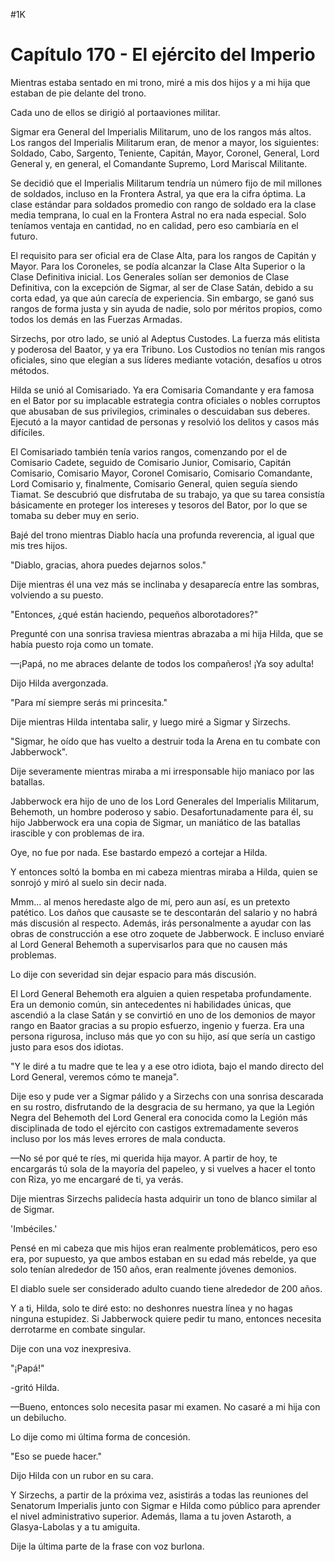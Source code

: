 
#1K 

# Capítulo 170 - El ejército del Imperio


Mientras estaba sentado en mi trono, miré a mis dos hijos y a mi hija que estaban de pie delante del trono.

Cada uno de ellos se dirigió al portaaviones militar.

Sigmar era General del Imperialis Militarum, uno de los rangos más altos. Los rangos del Imperialis Militarum eran, de menor a mayor, los siguientes: Soldado, Cabo, Sargento, Teniente, Capitán, Mayor, Coronel, General, Lord General y, en general, el Comandante Supremo, Lord Mariscal Militante.

Se decidió que el Imperialis Militarum tendría un número fijo de mil millones de soldados, incluso en la Frontera Astral, ya que era la cifra óptima. La clase estándar para soldados promedio con rango de soldado era la clase media temprana, lo cual en la Frontera Astral no era nada especial. Solo teníamos ventaja en cantidad, no en calidad, pero eso cambiaría en el futuro.

El requisito para ser oficial era de Clase Alta, para los rangos de Capitán y Mayor. Para los Coroneles, se podía alcanzar la Clase Alta Superior o la Clase Definitiva inicial. Los Generales solían ser demonios de Clase Definitiva, con la excepción de Sigmar, al ser de Clase Satán, debido a su corta edad, ya que aún carecía de experiencia. Sin embargo, se ganó sus rangos de forma justa y sin ayuda de nadie, solo por méritos propios, como todos los demás en las Fuerzas Armadas.

Sirzechs, por otro lado, se unió al Adeptus Custodes. La fuerza más elitista y poderosa del Baator, y ya era Tribuno. Los Custodios no tenían mis rangos oficiales, sino que elegían a sus líderes mediante votación, desafíos u otros métodos.

Hilda se unió al Comisariado. Ya era Comisaria Comandante y era famosa en el Bator por su implacable estrategia contra oficiales o nobles corruptos que abusaban de sus privilegios, criminales o descuidaban sus deberes. Ejecutó a la mayor cantidad de personas y resolvió los delitos y casos más difíciles.

El Comisariado también tenía varios rangos, comenzando por el de Comisario Cadete, seguido de Comisario Junior, Comisario, Capitán Comisario, Comisario Mayor, Coronel Comisario, Comisario Comandante, Lord Comisario y, finalmente, Comisario General, quien seguía siendo Tiamat. Se descubrió que disfrutaba de su trabajo, ya que su tarea consistía básicamente en proteger los intereses y tesoros del Bator, por lo que se tomaba su deber muy en serio.

Bajé del trono mientras Diablo hacía una profunda reverencia, al igual que mis tres hijos.

"Diablo, gracias, ahora puedes dejarnos solos."

Dije mientras él una vez más se inclinaba y desaparecía entre las sombras, volviendo a su puesto.

"Entonces, ¿qué están haciendo, pequeños alborotadores?"

Pregunté con una sonrisa traviesa mientras abrazaba a mi hija Hilda, que se había puesto roja como un tomate.

—¡Papá, no me abraces delante de todos los compañeros! ¡Ya soy adulta!

Dijo Hilda avergonzada.

"Para mí siempre serás mi princesita."

Dije mientras Hilda intentaba salir, y luego miré a Sigmar y Sirzechs.

"Sigmar, he oído que has vuelto a destruir toda la Arena en tu combate con Jabberwock".

Dije severamente mientras miraba a mi irresponsable hijo maniaco por las batallas.

Jabberwock era hijo de uno de los Lord Generales del Imperialis Militarum, Behemoth, un hombre poderoso y sabio. Desafortunadamente para él, su hijo Jabberwock era una copia de Sigmar, un maniático de las batallas irascible y con problemas de ira.

Oye, no fue por nada. Ese bastardo empezó a cortejar a Hilda.

Y entonces soltó la bomba en mi cabeza mientras miraba a Hilda, quien se sonrojó y miró al suelo sin decir nada.

Mmm... al menos heredaste algo de mí, pero aun así, es un pretexto patético. Los daños que causaste se te descontarán del salario y no habrá más discusión al respecto. Además, irás personalmente a ayudar con las obras de construcción a ese otro zoquete de Jabberwock. E incluso enviaré al Lord General Behemoth a supervisarlos para que no causen más problemas.

Lo dije con severidad sin dejar espacio para más discusión.

El Lord General Behemoth era alguien a quien respetaba profundamente. Era un demonio común, sin antecedentes ni habilidades únicas, que ascendió a la clase Satán y se convirtió en uno de los demonios de mayor rango en Baator gracias a su propio esfuerzo, ingenio y fuerza. Era una persona rigurosa, incluso más que yo con su hijo, así que sería un castigo justo para esos dos idiotas.

"Y le diré a tu madre que te lea y a ese otro idiota, bajo el mando directo del Lord General, veremos cómo te maneja".

Dije eso y pude ver a Sigmar pálido y a Sirzechs con una sonrisa descarada en su rostro, disfrutando de la desgracia de su hermano, ya que la Legión Negra del Behemoth del Lord General era conocida como la Legión más disciplinada de todo el ejército con castigos extremadamente severos incluso por los más leves errores de mala conducta.

—No sé por qué te ríes, mi querida hija mayor. A partir de hoy, te encargarás tú sola de la mayoría del papeleo, y si vuelves a hacer el tonto con Riza, yo me encargaré de ti, ya verás.

Dije mientras Sirzechs palidecía hasta adquirir un tono de blanco similar al de Sigmar.

'Imbéciles.'

Pensé en mi cabeza que mis hijos eran realmente problemáticos, pero eso era, por supuesto, ya que ambos estaban en su edad más rebelde, ya que solo tenían alrededor de 150 años, eran realmente jóvenes demonios.

El diablo suele ser considerado adulto cuando tiene alrededor de 200 años.

Y a ti, Hilda, solo te diré esto: no deshonres nuestra línea y no hagas ninguna estupidez. Si Jabberwock quiere pedir tu mano, entonces necesita derrotarme en combate singular.

Dije con una voz inexpresiva.

"¡Papá!"

-gritó Hilda.

—Bueno, entonces solo necesita pasar mi examen. No casaré a mi hija con un debilucho.

Lo dije como mi última forma de concesión.

"Eso se puede hacer."

Dijo Hilda con un rubor en su cara.

Y Sirzechs, a partir de la próxima vez, asistirás a todas las reuniones del Senatorum Imperialis junto con Sigmar e Hilda como público para aprender el nivel administrativo superior. Además, llama a tu joven Astaroth, a Glasya-Labolas y a tu amiguita.

Dije la última parte de la frase con voz burlona.